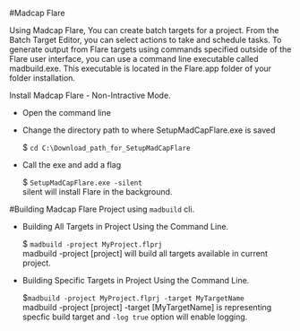 #Madcap Flare

Using Madcap Flare, You can create batch targets for a project. From the Batch Target Editor, you can select actions to take and schedule tasks. To generate output from Flare targets using commands specified outside of the Flare user interface, you can use a command line executable called madbuild.exe. This executable is located in the Flare.app folder of your folder installation.

Install Madcap Flare - Non-Intractive Mode.
- Open the command line
- Change the directory path to where SetupMadCapFlare.exe is saved

    $ ```cd C:\Download_path_for_SetupMadCapFlare```

- Call the exe and add a flag

    $ ```SetupMadCapFlare.exe -silent``` <br/>
	silent will install Flare in the background.
	
#Building Madcap Flare Project using `madbuild` cli.
- Building All Targets in Project Using the Command Line.
	
	$ ```madbuild -project MyProject.flprj``` <br/>
	madbuild -project [project] will build all targets available in current project.

- Building Specific Targets in Project Using the Command Line.

	$```madbuild -project MyProject.flprj -target MyTargetName``` <br/>
	madbuild -project [project] -target [MyTargetName] is representing specfic build target and ```-log true``` option will enable logging.
